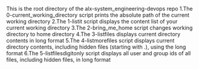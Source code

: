 This is the root directory of the alx-system_engineering-devops repo
1.The 0-current_working_directory script prints the absolute path of the current working directory
2.The 1-listit script displays the content list of your current working directory
3.The 2-bring_me_home script changes working directory to home directory
4.The 3-listfiles displays current directory contents in long format
5.The 4-listmorefiles script displays current directory contents, including hidden files (starting with .), using the long format
6.The 5-listfilesdigitonly script displays all user and group ids of all files, including hidden files, in long format
